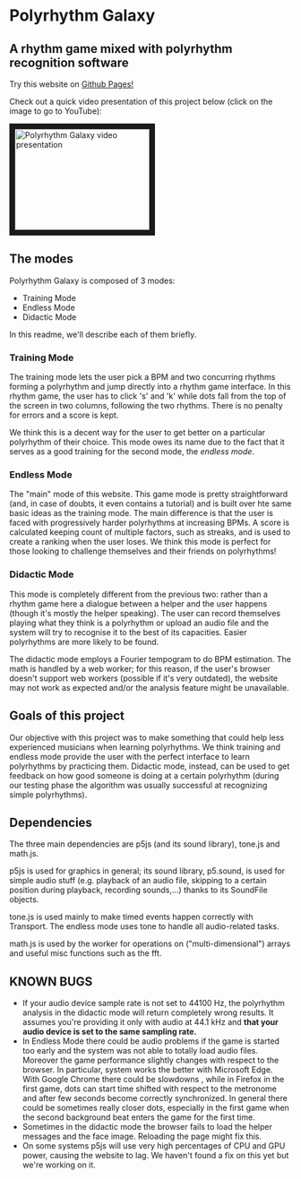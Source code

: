 # Polyrhythm Galaxy
## A rhythm game mixed with polyrhythm recognition software

Try this website on [Github Pages!](https://thepihen.github.io/polyrhythm-galaxy/)

Check out a quick video presentation of this project below (click on the image to go to YouTube):

<a href="http://www.youtube.com/watch?feature=player_embedded&v=Es_a3-yu_hU
" target="_blank"><img src="http://img.youtube.com/vi/Es_a3-yu_hU/0.jpg" 
alt="Polyrhythm Galaxy video presentation" width="240" height="180" border="10" /></a>

## __The modes__
Polyrhythm Galaxy is composed of 3 modes:
* Training Mode
* Endless Mode
* Didactic Mode

In this readme, we'll describe each of them briefly.

### __Training Mode__
The training mode lets the user pick a BPM and two concurring rhythms forming a polyrhythm and jump directly into a rhythm game interface. In this rhythm game, the user has to click 's' and 'k' while dots fall from the top of the screen in two columns, following the two rhythms. There is no penalty for errors and a score is kept.

We think this is a decent way for the user to get better on a particular polyrhythm of their choice. This mode owes its name due to the fact that it serves as a good training for the second mode, the _endless mode_.

### __Endless Mode__
The "main" mode of this website.
This game mode is pretty straightforward (and, in case of doubts, it even contains a tutorial) and is built over hte same basic ideas as the training mode. The main difference is that the user is faced with progressively harder polyrhythms at increasing BPMs. A score is calculated keeping count of multiple factors, such as streaks, and is used to create a ranking when the user loses. We think this mode is perfect for those looking to challenge themselves and their friends on polyrhythms!

### __Didactic Mode__
This mode is completely different from the previous two: rather than a rhythm game here a dialogue between a helper and the user happens (though it's mostly the helper speaking). The user can record themselves playing what they think is a polyrhythm or upload an audio file and the system will try to recognise it to the best of its capacities. Easier polyrhythms are more likely to be found.

The didactic mode employs a Fourier tempogram to do BPM estimation. The math is handled by a web worker; for this reason, if the user's browser doesn't support web workers (possible if it's very outdated), the website may not work as expected and/or the analysis feature might be unavailable.

## __Goals of this project__
Our objective with this project was to make something that could help less experienced musicians when learning polyrhythms.
We think training and endless mode provide the user with the perfect interface to learn polyrhythms by practicing them.
Didactic mode, instead, can be used to get feedback on how good someone is doing at a certain polyrhythm (during our testing phase the algorithm was usually successful at recognizing simple polyrhythms).

## Dependencies
The three main dependencies are p5js (and its sound library), tone.js and math.js. 

p5js is used for graphics in general; its sound library, p5.sound, is used for simple audio stuff (e.g. playback of an audio file, skipping to a certain position during playback, recording sounds,...) thanks to its SoundFile objects.

tone.js is used mainly to make timed events happen correctly with Transport. The endless mode uses tone to handle all audio-related tasks.

math.js is used by the worker for operations on ("multi-dimensional") arrays and useful misc functions such as the fft.

## KNOWN BUGS
* If your audio device sample rate is not set to 44100 Hz, the polyrhythm analysis in the didactic mode will return completely wrong results. It assumes you're providing it only with audio at 44.1 kHz and __that your audio device is set to the same sampling rate.__
* In Endless Mode there could be audio problems if the game is started too early and the system was not able to totally load audio files. Moreover the game performance slightly changes with respect to the browser. In particular, system works the better with Microsoft Edge. With Google Chrome there could be slowdowns , while in Firefox in the first game, dots can start time shifted with respect to the metronome and after few seconds become correctly synchronized. In general there could be
sometimes really closer dots, especially in the first game when the second background beat enters the game for the first time.
* Sometimes in the didactic mode the browser fails to load the helper messages and the face image. Reloading the page might fix this.
* On some systems p5js will use very high percentages of CPU and GPU power, causing the website to lag. We haven't found a fix on this yet but we're working on it.
